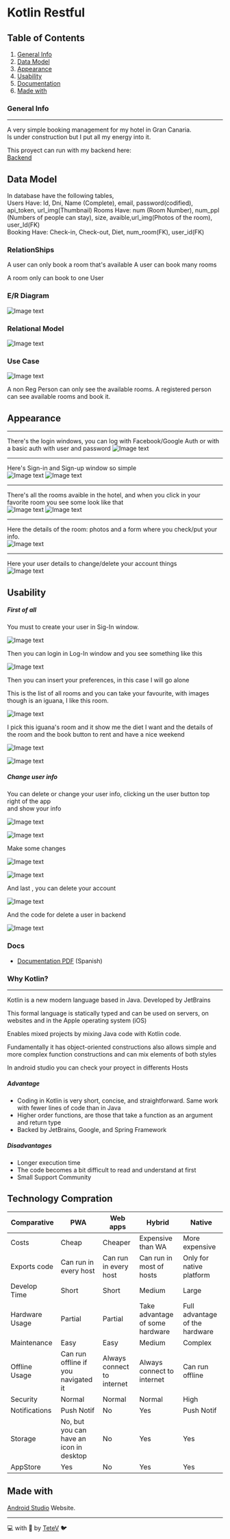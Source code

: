 # Kotlin Restful
## Table of Contents
1. [General Info](#general-info)
2. [Data Model](#data-model)
3. [Appearance](#appearance)
4. [Usability](#usability)
5. [Documentation](#docs)
6. [Made with](#technologies)
### General Info
***
A very simple booking management for my hotel in Gran Canaria. \
Is under construction but I put all my energy into it.

This proyect can run with my backend here: \
[Backend](https://github.com/TeteV/CRUDLumen)

## Data Model

In database have the following tables, \
Users Have: Id, Dni, Name (Complete), email, password(codified), api_token, url_img(Thumbnail)
Rooms Have: num (Room Number), num_ppl (Numbers of people can stay), size, avaible,url_img(Photos of the room), user_Id(FK)\
Booking Have: Check-in, Check-out, Diet, num_room(FK), user_id(FK)

### RelationShips
A user can only book a room that's available
A user can book  many rooms

A room only can book to one User

### E/R Diagram
![Image text](https://github.com/TeteV/AuthKotlin/blob/master/img/eR.JPG)

### Relational Model
![Image text](https://github.com/TeteV/AuthKotlin/blob/master/img/relational.JPG)

### Use Case
![Image text](https://github.com/TeteV/AuthKotlin/blob/master/img/CassoUso.jfif)

A non Reg Person can only see the available rooms.
A registered person can see available rooms and book it.

## Appearance
***
There's the login windows, you can log with Facebook/Google Auth or with a basic auth with user and password
![Image text](https://github.com/TeteV/AuthKotlin/blob/master/img/log-wind.JPG)

***
Here's Sign-in and Sign-up window so simple\
![Image text](https://github.com/TeteV/AuthKotlin/blob/master/img/sign-in.JPG)
![Image text](https://github.com/TeteV/AuthKotlin/blob/master/img/sign-up.JPG)
***

There's all the rooms avaible in the hotel, and when you click in your favorite room you see some look like that\
![Image text](https://github.com/TeteV/AuthKotlin/blob/master/img/search.JPG)
![Image text](https://github.com/TeteV/AuthKotlin/blob/master/img/searchead.JPG)

***
Here the details of the room: photos and a form where you check/put your info.\
![Image text](https://github.com/TeteV/AuthKotlin/blob/master/img/deatils.JPG)

***
Here your user details to change/delete your account things\
![Image text](https://github.com/TeteV/AuthKotlin/blob/master/img/user-deatils.JPG)
## Usability
##### First of all
You must to create your user in Sig-In window.

![Image text](https://github.com/TeteV/AuthKotlin/blob/master/img/signinchustra.JPG)

Then you can login in Log-In window and you see something like this

![Image text](https://github.com/TeteV/AuthKotlin/blob/master/img/succlog.JPG)

Then you can insert your preferences, in this case I will go alone

This is the list of all rooms and you can take your favourite, with images
though is an iguana, I like this room.

![Image text](https://github.com/TeteV/AuthKotlin/blob/master/img/iguana.JPG)

I pick this iguana's room and it show me the diet I want and the details of the room and the book button to rent and have a nice weekend

![Image text](https://github.com/TeteV/AuthKotlin/blob/master/img/fullpen.JPG)

![Image text](https://github.com/TeteV/AuthKotlin/blob/master/img/confirm.JPG)

##### Change user info
You can delete or change your user info, clicking un the user button top right of the app \
and show your info

![Image text](https://github.com/TeteV/AuthKotlin/blob/master/img/userinfo.JPG)

![Image text](https://github.com/TeteV/AuthKotlin/blob/master/img/userinfomysql.JPG)

Make some changes

![Image text](https://github.com/TeteV/AuthKotlin/blob/master/img/userinfoupdate.JPG)

![Image text](https://github.com/TeteV/AuthKotlin/blob/master/img/userinfoupdatemysql.JPG)

And last , you can delete your account

![Image text](https://github.com/TeteV/AuthKotlin/blob/master/img/deleteuser.JPG)

And the code for delete a user in backend

![Image text](https://github.com/TeteV/AuthKotlin/blob/master/img/deleteusercode.JPG)

### Docs
* [Documentation PDF](https://github.com/TeteV/hotelDocs/blob/master/docs/Documentacion.pdf) (Spanish)

### Why Kotlin?
***
Kotlin is a new modern language based in Java. Developed by JetBrains 

This formal language is statically typed and can be used on servers, on websites and in the Apple operating system (iOS)

Enables mixed projects by mixing Java code with Kotlin code.


Fundamentally it has object-oriented constructions also allows simple and more complex function constructions and can mix elements of both styles

In android studio you can check your proyect in differents Hosts 

##### Advantage
* Coding in Kotlin is very short, concise, and straightforward. Same work with fewer lines of code than in Java
* Higher order functions, are those that take a function as an argument and return type
* Backed by JetBrains, Google, and Spring Framework

##### Disadvantages
* Longer execution time
* The code becomes a bit difficult to read and understand at first
* Small Support Community


## Technology Compration

| Comparative | PWA | Web apps |  Hybrid | Native |
| ------------- | ------------- |------------- |------------- | ------------- |
| Costs  | Cheap | Cheaper | Expensive than WA  | More expensive  |
| Exports code | Can run in every host |Can run in every host | Can run in most of hosts  | Only for native platform |
| Develop Time | Short |Short  | Medium  | Large  |
| Hardware Usage | Partial |Partial  | Take advantage of some hardware | Full advantage of the hardware  |
| Maintenance  | Easy | Easy  | Medium  | Complex  |
| Offline Usage  | Can run offline if you navigated it |Always connect to internet  | Always connect to internet  | Can run offline  |
| Security  | Normal | Normal  | Normal  | High  |
| Notifications  | Push Notif |No  | Yes  | Push Notif  |
| Storage  | No, but you can have an icon in desktop |No  | Yes  | Yes  |
| AppStore  | Yes | No  | Yes  | Yes  |

## Made with
[Android Studio](https://developer.android.com/studio) Website.

****
💻 with 💜 by [TeteV](https://github.com/TeteV) 🐦
